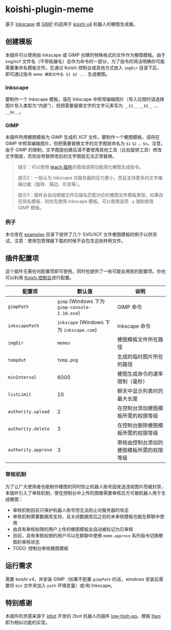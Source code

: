 # koishi-plugin-meme

基于 [Inkscape](https://inkscape.org/) 或 [GIMP](https://www.gimp.org/) 的适用于 [koishi v4](https://koishi.js.org/) 机器人的梗图生成器。

## 创建模板
本插件可以使用由 Inkscape 或 GIMP 创建的特殊格式的文件作为梗图模板。由于 svg/xcf 文件名（不带拓展名）会作为命令的一部分，为了指令的简洁明确你可能需要重命名模板文件。在通过 Koishi 控制台或其他方式放入 `imgDir` 目录下后，即可通过指令 `meme 模板文件名 $1 $2 ...` 生成梗图。

### Inkscape
要制作一个 Inkscape 模板，请在 Inkscape 中照常编辑图片（导入位图时请选择图片导入类型为“内嵌”），但把需要替换文字的文字元素写为 `__$1__` `__$2__` ... `__$n__`。

### GIMP
本插件所用梗图模板为 GIMP 生成的 XCF 文件。要制作一个梗图模板，请将在 GIMP 中照常编辑图片，但把需要替换文字的文字图层命名为 `$1` `$2` ... `$n`。注意，由于 GIMP 的限制，文字图层创建后请不要使用其他工具（比如旋转工具）修改文字图层，否则会导致修改后的文字图层无法正常替换。

> 提示：可以使用 [teach 插件](https://koishi.js.org/plugins/teach)的插值调用功能简化梗图生成指令。
>
> 提示2：一般认为 Inkscape 对服务器的压力更小，而且支持更多的文字编辑功能（旋转、描边、形变等）。
>
> 提示3：插件会自动根据文件后缀名匹配对应的梗图文件模板类型。如果存在同名模板，则优先使用 Inkscape 模板。可以使用选项 `-g` 强制使用 GIMP 模板。

### 例子
本仓库在 [examples](./examples/) 目录下提供了几个 SVG/XCF 文件梗图模板的例子以供测试。注意：使用包管理器下载的时候不会包含这些样例文件。

## 插件配置项
这个插件无需任何配置项即可使用，同时也提供了一些可能会用到的配置项。你也可以利用 [Koishi 控制台](https://koishi.js.org/guide/console/)进行配置。

| 配置项 | 默认值 | 说明 |
| - | - | - |
| `gimpPath` | `gimp` (Windows 下为 `gimp-console-2.10.exe`) | GIMP 命令 |
| `inkscapePath` | `inkscape` (Windows 下为 `inkscape.com`) | Inkscape 命令 |
| `imgDir` | `memes` | 梗图模板文件所在路径 |
| `tempOut` | `temp.png` | 生成的临时图片所在的路径 |
| `minInterval` | 6000 | 梗图生成命令的速率限制（毫秒） |
| `listLimit` | 10 | 聊天中显示列表时的最大长度 |
| `authority.upload` | 2 | 在控制台添加梗图模板所需的权限等级 |
| `authority.delete` | 3 | 在控制台删除梗图模板所需的权限等级 |
| `authority.approve` | 3 | 审核由控制台添加的梗图模板所需的权限等级 |

### 审核机制
为了让广大使用者也能制作梗图的同时防止机器人账号因发送违规图片而被封禁，本插件引入了审核机制，使在控制台中上传的图像需要审核后方可被机器人用于生成梗图：
- 审核机制目前只保护机器人账号但无法防止对服务器的攻击
- 审核机制需要数据库支持，且关闭数据库后之前的未审核模板也能在群聊中使用
- 由具有审核权限的用户上传的梗图模板会自动被标记为已审核
- 目前，具有审核权限的用户可以在群聊中使用 `meme.approve` 系列指令切换梗图的审核状态
- TODO: 控制台审核梗图模板

## 运行需求
需要 koishi v4，并安装 GIMP（如果不配置 `gimpPath` 的话，windows 安装后需要将 `bin` 文件夹加入 `path` 环境变量）或/和 Inkscape。

## 特别感谢
本插件的灵感来源于 [idlist](https://github.com/idlist) 开发的 2bot 机器人的插件 [low-high-eq](https://github.com/idlist/2bot-v3/blob/main/plugins/common/low-high-eq.js)。模板 [lheq](./examples/lheq.xcf) 即为相似功能的实现。
